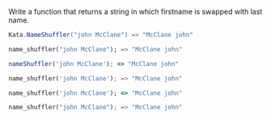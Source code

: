 Write a function that returns a string in which firstname is swapped with last name.

```csharp
Kata.NameShuffler("john McClane") => "McClane john"
```
```elixir
name_shuffler("john McClane"); => "McClane john"
```
```javascript
nameShuffler('john McClane'); => "McClane john"
```
```python
name_shuffler('john McClane'); => "McClane john"
```
```ruby
name_shuffler('john McClane'); => "McClane john"
```
```rust
name_shuffler("john McClane"); => "McClane john"
```
